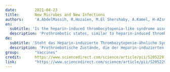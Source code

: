 ```yaml
---
date:        2021-04-23
title:       New Microbes and New Infections
authors:     'A.AbdelMassih, R.Hozaien, M.El Shershaby, A.Kamel, H-AIsmail, R.Fouda'
en:
  subtitle: 'Is the heparin-induced thrombocytopenia-like syndrome associated with ChAdOx vaccine related to the vaccine itself or to an autoimmune reaction to severe acute respiratory syndrome 2 coronavirus: insights and implications from previous reports in infected cases?'
  description: 'Prothrombotic states, similar to heparin-induced thrombocytopenia (HIT) in recipients of the ChAdOx vaccine, sounded alarm bells internationally. Equivalent episodes of HIT were detailed in several case reports of coronavirus disease 2019. This suggests a common pathogenesis and warrants a shift in the management of implicated cases. Keywords: Adenovirus mediated vaccines, avoidance of heparin related anticoagulants, ChAdOx vaccine, COVID-19, PF4 antibodies, thrombotic thrombocytopenic purpura'
de:   
  subtitle: 'Steht das Heparin-induzierte Thrombozytopenie-ähnliche Syndrom im Zusammenhang mit dem ChAdOx-Impfstoff mit dem Impfstoff selbst oder mit einer Autoimmunreaktion auf das Coronavirus des schweren akuten respiratorischen Syndroms 2 in Zusammenhang: Erkenntnisse und Implikationen aus früheren Berichten über infizierte Fälle?'
  description: 'Prothrombotische Zustände, die der Heparin-induzierten Thrombozytopenie (HIT) bei Empfängern des ChAdOx-Impfstoffs ähneln, ließen international die Alarmglocken schrillen. Entsprechende HIT-Episoden wurden in mehreren Fallberichten über Coronavirus-Erkrankungen 2019 beschrieben. Dies deutet auf eine gemeinsame Pathogenese hin und rechtfertigt eine Änderung der Behandlung der betroffenen Fälle. Keywords: Adenovirus-vermittelte Impfstoffe, Vermeidung von heparinähnlichen Antikoagulantien ChAdOx-Impfstoff, COVID-19, PF4-Antikörper, thrombotische thrombozytopenische Purpura'
group:       "Vaccines"
credit:      https://www.sciencedirect.com/science/article/pii/S2052297521000482
link:        "https://www.sciencedirect.com/science/article/pii/S2052297521000482/pdfft?md5=76650e7e66081e422336f47bd31280ed&pid=1-s2.0-S2052297521000482-main.pdf"
---
```

<object data="{{ page.link }}" style='height:calc(100vh - 400px); width: 100%' type='application/pdf'></object>

